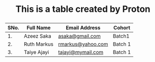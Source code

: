 # <p align=center> This is a table created by Proton</p>

| SNo. |    Full Name    | Email Address    | Cohort |
| ---- | --------------- | ---------------- | ------ |
| 1.   | Azeez Saka      | asaka@gmail.com  | Batch1 |
| 2.   | Ruth Markus     | rmarkus@yahoo.com | Batch 1 |
| 3.   | Taiye Ajayi     | tajayi@mymail.com | Batch 1 |

